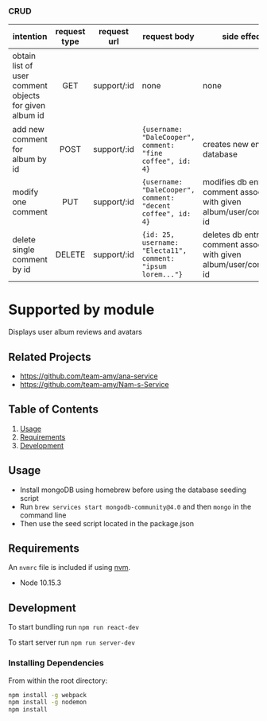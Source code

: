 ### CRUD

|intention                  | request type  | request url       | request body             | side effect         | response body
|---------------------------|:-------------:|-------------------|--------------------------|---------------------|----------------------------------------------|
| obtain list of user comment objects for given album id | GET           | support/:id       | none             | none                | `[{id: 2, username: "Adrian.Jerde20", comment: "lorem ipsum..."}, {id: 25, username: "Electa11", comment: "ipsum lorem..."}]` |
| add new comment for album by id | POST          | support/:id    | `{username: "DaleCooper", comment: "fine coffee", id: 4}`| creates new entry in database | `POST successful: {username: "DaleCooper", comment: "fine coffee", id: 5}` |
| modify one comment | PUT           | support/:id       | `{username: "DaleCooper", comment: "decent coffee", id: 4}` | modifies db entry for comment associated with given album/user/comment id | `PUT successful: {username: "DaleCooper", comment: "decent coffee", id: 4}` |
| delete single comment by id | DELETE        | support/:id       | `{id: 25, username: "Electa11", comment: "ipsum lorem..."}` | deletes db entry for comment associated with given album/user/comment id | `DELETE successful: {id: 25, username: "Electa11", comment: "ipsum lorem..."}` |


# Supported by module

Displays user album reviews and avatars

## Related Projects

  - https://github.com/team-amy/ana-service
  - https://github.com/team-amy/Nam-s-Service

## Table of Contents

1. [Usage](#Usage)
1. [Requirements](#requirements)
1. [Development](#development)

## Usage

- Install mongoDB using homebrew before using the database seeding script
- Run `brew services start mongodb-community@4.0` and then `mongo` in the command line
- Then use the seed script located in the package.json

## Requirements

An `nvmrc` file is included if using [nvm](https://github.com/creationix/nvm).

- Node 10.15.3

## Development

To start bundling run `npm run react-dev`

To start server run `npm run server-dev`

### Installing Dependencies

From within the root directory:

```sh
npm install -g webpack
npm install -g nodemon
npm install
```

